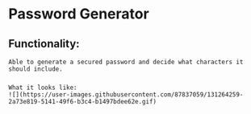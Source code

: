 # Password Generator 

## Functionality: 
    Able to generate a secured password and decide what characters it should include.

### 
    What it looks like:
    ![](https://user-images.githubusercontent.com/87837059/131264259-2a73e819-5141-49f6-b3c4-b1497bdee62e.gif)
